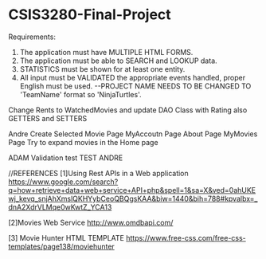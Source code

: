 # CSIS3280-Final-Project
Requirements:
1. The application must have MULTIPLE HTML FORMS.
2. The application must be able to SEARCH and LOOKUP data.
3. STATISTICS must be shown for at least one entity.
4. All input must be VALIDATED the appropriate events handled, proper English must be used.
--PROJECT NAME NEEDS TO BE CHANGED TO 'TeamName' format so 'NinjaTurtles'.



Change Rents to WatchedMovies and  update DAO Class with Rating also GETTERS and SETTERS

Andre
Create Selected Movie Page
MyAccoutn Page
About Page
MyMovies Page
Try to expand movies in the Home page

ADAM
Validation
test
TEST ANDRE




//REFERENCES
[1]Using Rest APIs in a Web application
https://www.google.com/search?q=how+retrieve+data+web+service+API+php&spell=1&sa=X&ved=0ahUKEwj_kevq_snjAhXmslQKHYybCeoQBQgsKAA&biw=1440&bih=788#kpvalbx=_dnA2XdrVLMqe0wKwtZ_YCA13


[2]Movies Web Service
http://www.omdbapi.com/

[3] Movie Hunter HTML TEMPLATE
https://www.free-css.com/free-css-templates/page138/moviehunter
